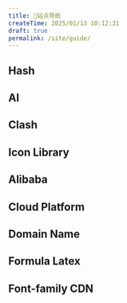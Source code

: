 ```yaml
---
title: 📍站点导航
createTime: 2025/01/13 10:12:31
draft: true
permalink: /site/guide/
---
```

## Hash
<CardGrid>
    <LinkCard icon="https://raw.githubusercontent.com/Pai3141/PictureBed/main/img/Hash.png" title="Hash" href="https://paiad.online"></LinkCard>
</CardGrid>

## AI
<CardGrid>
    <LinkCard icon="arcticons:openai-chatgpt" title="Chatgpt" href="https://chatgpt.com"></LinkCard>
</CardGrid>

## Clash
<CardGrid>
  <LinkCard icon= "arcticons:clash" title="Clash" href="https://doc.miyun.app"></LinkCard>
</CardGrid>

## Icon Library
<CardGrid>
    <LinkCard icon="line-md:iconify2-static" title="Iconify" href="https://icon-sets.iconify.design/"></LinkCard>
</CardGrid>
<CardGrid>
    <LinkCard icon="twemoji:slightly-smiling-face" title="GetEmoji" href="https://getemoji.com"></LinkCard>
</CardGrid>

## Alibaba
<CardGrid>
    <LinkCard icon="ri:alibaba-cloud-fill" title="Iconfont" href="https://www.iconfont.cn/"></LinkCard>
</CardGrid>

<CardGrid>
    <LinkCard icon="ri:alibaba-cloud-line" title="Alibaba Cloud" href="https://cn.aliyun.com"></LinkCard>
</CardGrid>

## Cloud Platform
<CardGrid>
  <LinkCard icon= "devicon:cloudflare" title="Cloudflare" href="https://www.cloudflare.com/zh-cn"></LinkCard>
</CardGrid>

## Domain Name
<CardGrid>
  <LinkCard icon= "logos:namecheap" title="Namecheap" href="https://www.namecheap.com"></LinkCard>
</CardGrid>
<CardGrid>
  <LinkCard icon= "simple-icons:godaddy" title="Godaddy" href="https://www.Godaddy.com"></LinkCard>
</CardGrid>

## Formula Latex
<CardGrid>
  <LinkCard icon= "ooui:mathematics" title="SimpleTex" href="https://simpletex.net"></LinkCard>
</CardGrid>

## Font-family CDN
<CardGrid>
  <LinkCard icon= "ci:font" title="Chinese-font" href="https://chinese-font.netlify.app/zh-cn/cdn"></LinkCard>
</CardGrid>



